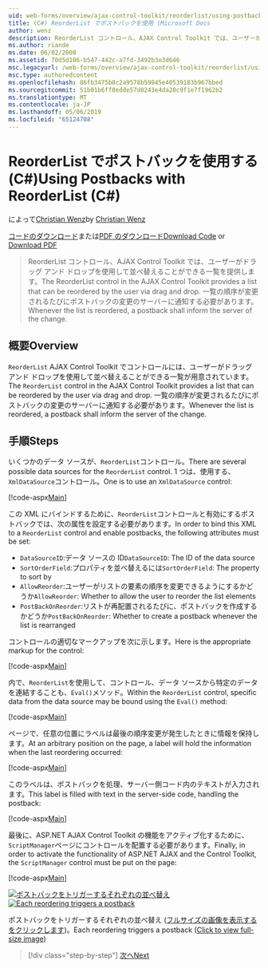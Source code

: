 ```yaml
---
uid: web-forms/overview/ajax-control-toolkit/reorderlist/using-postbacks-with-reorderlist-cs
title: (C#) ReorderList でポストバックを使用 |Microsoft Docs
author: wenz
description: ReorderList コントロール、AJAX Control Toolkit では、ユーザーがドラッグ アンド ドロップを使用して並べ替えることができる一覧を提供します。 一覧の順序が変更されるたびに、po.
ms.author: riande
ms.date: 06/02/2008
ms.assetid: 70d5d106-b547-442c-a7fd-3492b3e3d646
msc.legacyurl: /web-forms/overview/ajax-control-toolkit/reorderlist/using-postbacks-with-reorderlist-cs
msc.type: authoredcontent
ms.openlocfilehash: 86fb3475b8c2a9578b59945e40539183b967bbed
ms.sourcegitcommit: 51b01b6ff8edde57d8243e4da28c9f1e7f1962b2
ms.translationtype: MT
ms.contentlocale: ja-JP
ms.lasthandoff: 05/06/2019
ms.locfileid: "65124708"
---
```

# <a name="using-postbacks-with-reorderlist-c"></a><span data-ttu-id="ffe85-104">ReorderList でポストバックを使用する (C#)</span><span class="sxs-lookup"><span data-stu-id="ffe85-104">Using Postbacks with ReorderList (C#)</span></span>

<span data-ttu-id="ffe85-105">によって[Christian Wenz](https://github.com/wenz)</span><span class="sxs-lookup"><span data-stu-id="ffe85-105">by [Christian Wenz](https://github.com/wenz)</span></span>

<span data-ttu-id="ffe85-106">[コードのダウンロード](http://download.microsoft.com/download/9/3/f/93f8daea-bebd-4821-833b-95205389c7d0/ReorderList4.cs.zip)または[PDF のダウンロード](http://download.microsoft.com/download/2/d/c/2dc10e34-6983-41d4-9c08-f78f5387d32b/reorderlist4CS.pdf)</span><span class="sxs-lookup"><span data-stu-id="ffe85-106">[Download Code](http://download.microsoft.com/download/9/3/f/93f8daea-bebd-4821-833b-95205389c7d0/ReorderList4.cs.zip) or [Download PDF](http://download.microsoft.com/download/2/d/c/2dc10e34-6983-41d4-9c08-f78f5387d32b/reorderlist4CS.pdf)</span></span>

> <span data-ttu-id="ffe85-107">ReorderList コントロール、AJAX Control Toolkit では、ユーザーがドラッグ アンド ドロップを使用して並べ替えることができる一覧を提供します。</span><span class="sxs-lookup"><span data-stu-id="ffe85-107">The ReorderList control in the AJAX Control Toolkit provides a list that can be reordered by the user via drag and drop.</span></span> <span data-ttu-id="ffe85-108">一覧の順序が変更されるたびにポストバックの変更のサーバーに通知する必要があります。</span><span class="sxs-lookup"><span data-stu-id="ffe85-108">Whenever the list is reordered, a postback shall inform the server of the change.</span></span>

## <a name="overview"></a><span data-ttu-id="ffe85-109">概要</span><span class="sxs-lookup"><span data-stu-id="ffe85-109">Overview</span></span>

<span data-ttu-id="ffe85-110">`ReorderList` AJAX Control Toolkit でコントロールには、ユーザーがドラッグ アンド ドロップを使用して並べ替えることができる一覧が用意されています。</span><span class="sxs-lookup"><span data-stu-id="ffe85-110">The `ReorderList` control in the AJAX Control Toolkit provides a list that can be reordered by the user via drag and drop.</span></span> <span data-ttu-id="ffe85-111">一覧の順序が変更されるたびにポストバックの変更のサーバーに通知する必要があります。</span><span class="sxs-lookup"><span data-stu-id="ffe85-111">Whenever the list is reordered, a postback shall inform the server of the change.</span></span>

## <a name="steps"></a><span data-ttu-id="ffe85-112">手順</span><span class="sxs-lookup"><span data-stu-id="ffe85-112">Steps</span></span>

<span data-ttu-id="ffe85-113">いくつかのデータ ソースが、`ReorderList`コントロール。</span><span class="sxs-lookup"><span data-stu-id="ffe85-113">There are several possible data sources for the `ReorderList` control.</span></span> <span data-ttu-id="ffe85-114">1 つは、使用する、`XmlDataSource`コントロール。</span><span class="sxs-lookup"><span data-stu-id="ffe85-114">One is to use an `XmlDataSource` control:</span></span>

[!code-aspx[Main](using-postbacks-with-reorderlist-cs/samples/sample1.aspx)]

<span data-ttu-id="ffe85-115">この XML にバインドするために、`ReorderList`コントロールと有効にするポストバックでは、次の属性を設定する必要があります。</span><span class="sxs-lookup"><span data-stu-id="ffe85-115">In order to bind this XML to a `ReorderList` control and enable postbacks, the following attributes must be set:</span></span>

- <span data-ttu-id="ffe85-116">`DataSourceID`:データ ソースの ID</span><span class="sxs-lookup"><span data-stu-id="ffe85-116">`DataSourceID`: The ID of the data source</span></span>
- <span data-ttu-id="ffe85-117">`SortOrderField`:プロパティを並べ替えるには</span><span class="sxs-lookup"><span data-stu-id="ffe85-117">`SortOrderField`: The property to sort by</span></span>
- <span data-ttu-id="ffe85-118">`AllowReorder`:ユーザーがリストの要素の順序を変更できるようにするかどうか</span><span class="sxs-lookup"><span data-stu-id="ffe85-118">`AllowReorder`: Whether to allow the user to reorder the list elements</span></span>
- <span data-ttu-id="ffe85-119">`PostBackOnReorder`:リストが再配置されるたびに、ポストバックを作成するかどうか</span><span class="sxs-lookup"><span data-stu-id="ffe85-119">`PostBackOnReorder`: Whether to create a postback whenever the list is rearranged</span></span>

<span data-ttu-id="ffe85-120">コントロールの適切なマークアップを次に示します。</span><span class="sxs-lookup"><span data-stu-id="ffe85-120">Here is the appropriate markup for the control:</span></span>

[!code-aspx[Main](using-postbacks-with-reorderlist-cs/samples/sample2.aspx)]

<span data-ttu-id="ffe85-121">内で、`ReorderList`を使用して、コントロール、データ ソースから特定のデータを連結することも、`Eval()`メソッド。</span><span class="sxs-lookup"><span data-stu-id="ffe85-121">Within the `ReorderList` control, specific data from the data source may be bound using the `Eval()` method:</span></span>

[!code-aspx[Main](using-postbacks-with-reorderlist-cs/samples/sample3.aspx)]

<span data-ttu-id="ffe85-122">ページで、任意の位置にラベルは最後の順序変更が発生したときに情報を保持します。</span><span class="sxs-lookup"><span data-stu-id="ffe85-122">At an arbitrary position on the page, a label will hold the information when the last reordering occurred:</span></span>

[!code-aspx[Main](using-postbacks-with-reorderlist-cs/samples/sample4.aspx)]

<span data-ttu-id="ffe85-123">このラベルは、ポストバックを処理、サーバー側コード内のテキストが入力されます。</span><span class="sxs-lookup"><span data-stu-id="ffe85-123">This label is filled with text in the server-side code, handling the postback:</span></span>

[!code-aspx[Main](using-postbacks-with-reorderlist-cs/samples/sample5.aspx)]

<span data-ttu-id="ffe85-124">最後に、ASP.NET AJAX Control Toolkit の機能をアクティブ化するために、`ScriptManager`ページにコントロールを配置する必要があります。</span><span class="sxs-lookup"><span data-stu-id="ffe85-124">Finally, in order to activate the functionality of ASP.NET AJAX and the Control Toolkit, the `ScriptManager` control must be put on the page:</span></span>

[!code-aspx[Main](using-postbacks-with-reorderlist-cs/samples/sample6.aspx)]

<span data-ttu-id="ffe85-125">[![ポストバックをトリガーするそれぞれの並べ替え](using-postbacks-with-reorderlist-cs/_static/image2.png)](using-postbacks-with-reorderlist-cs/_static/image1.png)</span><span class="sxs-lookup"><span data-stu-id="ffe85-125">[![Each reordering triggers a postback](using-postbacks-with-reorderlist-cs/_static/image2.png)](using-postbacks-with-reorderlist-cs/_static/image1.png)</span></span>

<span data-ttu-id="ffe85-126">ポストバックをトリガーするそれぞれの並べ替え ([フルサイズの画像を表示する をクリックします](using-postbacks-with-reorderlist-cs/_static/image3.png))。</span><span class="sxs-lookup"><span data-stu-id="ffe85-126">Each reordering triggers a postback ([Click to view full-size image](using-postbacks-with-reorderlist-cs/_static/image3.png))</span></span>

> [!div class="step-by-step"]
> [<span data-ttu-id="ffe85-127">次へ</span><span class="sxs-lookup"><span data-stu-id="ffe85-127">Next</span></span>](drag-and-drop-via-reorderlist-cs.md)

